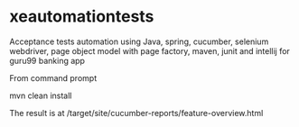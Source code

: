 # xeautomationtests

Acceptance tests automation using Java, spring, cucumber, selenium webdriver, page object model with page factory, maven, junit and intellij for guru99 banking app

From command prompt

mvn clean install

The result is at /target/site/cucumber-reports/feature-overview.html
